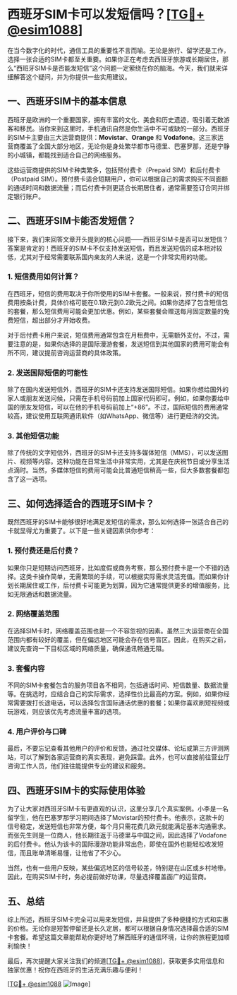 # 西班牙SIM卡可以发短信吗？[[TG💪+ @esim1088](https://t.me/s/esim1088)]

在当今数字化的时代，通信工具的重要性不言而喻。无论是旅行、留学还是工作，选择一张合适的SIM卡都至关重要。如果你正在考虑去西班牙旅游或长期居住，那么“西班牙SIM卡是否能发短信”这个问题一定萦绕在你的脑海。今天，我们就来详细解答这个疑问，并为你提供一些实用建议。

## 一、西班牙SIM卡的基本信息

西班牙是欧洲的一个重要国家，拥有丰富的文化、美食和历史遗迹，吸引着无数游客和移民。当你来到这里时，手机通讯自然是你生活中不可或缺的一部分。西班牙的SIM卡主要由三大运营商提供：**Movistar**、**Orange** 和 **Vodafone**。这三家运营商覆盖了全国大部分地区，无论你是身处繁华都市马德里、巴塞罗那，还是宁静的小城镇，都能找到适合自己的网络服务。

这些运营商提供的SIM卡种类繁多，包括预付费卡（Prepaid SIM）和后付费卡（Postpaid SIM）。预付费卡适合短期用户，你可以根据自己的需求购买不同面额的通话时间和数据流量；而后付费卡则更适合长期居住者，通常需要签订合同并绑定银行账户。

## 二、西班牙SIM卡能否发短信？

接下来，我们来回答文章开头提到的核心问题——西班牙SIM卡是否可以发短信？答案是肯定的！西班牙的SIM卡不仅支持发送短信，而且发送短信的成本相对较低，尤其对于经常需要联系国内亲友的人来说，这是一个非常实用的功能。

### 1. 短信费用如何计算？

在西班牙，短信的费用取决于你所使用的SIM卡套餐。一般来说，预付费卡的短信费用按条计费，具体价格可能在0.1欧元到0.2欧元之间。如果你选择了包含短信包的套餐，那么短信费用可能会更加优惠。例如，某些套餐会赠送每月固定数量的免费短信，超出部分才开始收费。

对于后付费卡用户来说，短信费用通常包含在月租费中，无需额外支付。不过，需要注意的是，如果你选择的是国际漫游套餐，发送短信到其他国家的费用可能会有所不同，建议提前咨询运营商的具体政策。

### 2. 发送国际短信的可能性

除了在国内发送短信外，西班牙的SIM卡还支持发送国际短信。如果你想给国外的家人或朋友发送问候，只需在手机号码前加上国家代码即可。例如，如果你要给中国的朋友发短信，可以在他的手机号码前加上“+86”。不过，国际短信的费用通常较高，建议使用互联网通讯软件（如WhatsApp、微信等）进行更经济的交流。

### 3. 其他短信功能

除了传统的文字短信外，西班牙的SIM卡还支持多媒体短信（MMS），可以发送图片、视频等内容。这种功能在日常生活中非常实用，尤其是在庆祝节日或分享生活点滴时。当然，多媒体短信的费用可能会比普通短信稍高一些，但大多数套餐都包含了这一选项。

## 三、如何选择适合的西班牙SIM卡？

既然西班牙的SIM卡能够很好地满足发短信的需求，那么如何选择一张适合自己的卡就显得尤为重要了。以下是一些关键因素供你参考：

### 1. 预付费还是后付费？

如果你只是短期访问西班牙，比如度假或商务考察，那么预付费卡是一个不错的选择。这类卡操作简单，无需繁琐的手续，可以根据实际需求灵活充值。而如果你计划长期居住或工作，后付费卡可能更为划算，因为它通常提供更多的增值服务，比如无限通话和数据流量。

### 2. 网络覆盖范围

在选择SIM卡时，网络覆盖范围也是一个不容忽视的因素。虽然三大运营商在全国范围内都有较好的覆盖，但在偏远地区可能会存在信号盲区。因此，在购买之前，建议先查询一下目标区域的网络质量，确保通讯畅通无阻。

### 3. 套餐内容

不同的SIM卡套餐包含的服务项目各不相同，包括通话时间、短信数量、数据流量等。在挑选时，应结合自己的实际需求，选择性价比最高的方案。例如，如果你经常需要拨打长途电话，可以选择包含国际通话优惠的套餐；如果你喜欢刷短视频或玩游戏，则应该优先考虑流量丰富的选项。

### 4. 用户评价与口碑

最后，不要忘记查看其他用户的评价和反馈。通过社交媒体、论坛或第三方评测网站，可以了解到各家运营商的真实表现，避免踩雷。此外，也可以直接前往营业厅咨询工作人员，他们往往能提供专业的建议和服务。

## 四、西班牙SIM卡的实际使用体验

为了让大家对西班牙SIM卡有更直观的认识，这里分享几个真实案例。小李是一名留学生，他在巴塞罗那学习期间选择了Movistar的预付费卡。他表示，这款卡的信号稳定，发送短信也非常方便，每个月只需花费几欧元就能满足基本沟通需求。而张先生则是一位商人，他长期往返于马德里与中国之间，因此选择了Vodafone的后付费卡。他认为该卡的国际漫游功能非常出色，即使在国外也能轻松收发短信，而且账单清晰易懂，让他省了不少心。

当然，也有一些用户反映，某些偏远地区的信号较差，特别是在山区或乡村地带。因此，在购买SIM卡时，务必提前做好功课，尽量选择覆盖面广的运营商。

## 五、总结

综上所述，西班牙SIM卡完全可以用来发短信，并且提供了多种便捷的方式和实惠的价格。无论你是短暂停留还是长久定居，都可以根据自身情况选择最合适的SIM卡套餐。希望这篇文章能帮助你更好地了解西班牙的通信环境，让你的旅程更加顺利愉快！

最后，再次提醒大家关注我们的频道[[TG💪+ @esim1088](https://t.me/s/esim1088)]，获取更多实用信息和独家优惠！祝你在西班牙的生活充满乐趣与便利！

[[TG💪+ @esim1088](https://t.me/s/esim1088) ![Image](https://i.postimg.cc/4NQfJmqS/Snipaste-2025-05-13-00-14-12.png)]